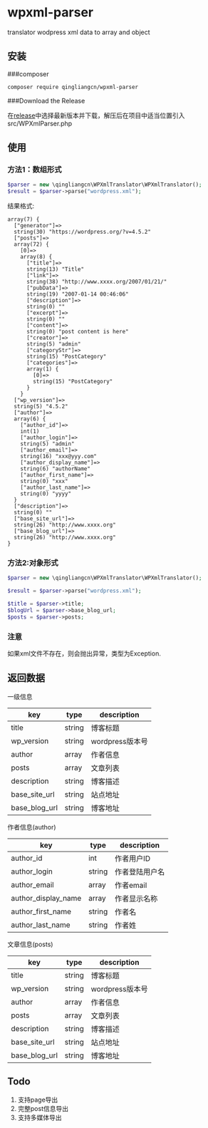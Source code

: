 # wpxml-parser

translator wodpress xml data to array and object 

## 安装

###composer

```bash
composer require qingliangcn/wpxml-parser
```

###Download the Release

在[release](https://github.com/qingliangcn/wpxml-parser/releases)中选择最新版本并下载，解压后在项目中适当位置引入 src/WPXmlParser.php

## 使用

### 方法1：数组形式

```php
$parser = new \qingliangcn\WPXmlTranslator\WPXmlTranslator();
$result = $parser->parse("wordpress.xml");
```

结果格式:

```
array(7) {
  ["generator"]=>
  string(30) "https://wordpress.org/?v=4.5.2"
  ["posts"]=>
  array(72) {
    [0]=>
    array(8) {
      ["title"]=>
      string(13) "Title"
      ["link"]=>
      string(38) "http://www.xxxx.org/2007/01/21/"
      ["pubData"]=>
      string(19) "2007-01-14 00:46:06"
      ["description"]=>
      string(0) ""
      ["excerpt"]=>
      string(0) ""
      ["content"]=>
      string(0) "post content is here"
      ["creator"]=>
      string(5) "admin"
      ["categoryStr"]=>
      string(15) "PostCategory"
      ["categories"]=>
      array(1) {
        [0]=>
        string(15) "PostCategory"
      }
    }
  ["wp_version"]=>
  string(5) "4.5.2"
  ["author"]=>
  array(6) {
    ["author_id"]=>
    int(1)
    ["author_login"]=>
    string(5) "admin"
    ["author_email"]=>
    string(16) "xxx@yyy.com"
    ["author_display_name"]=>
    string(6) "authorName"
    ["author_first_name"]=>
    string(0) "xxx"
    ["author_last_name"]=>
    string(0) "yyyy"
  }
  ["description"]=>
  string(0) ""
  ["base_site_url"]=>
  string(26) "http://www.xxxx.org"
  ["base_blog_url"]=>
  string(26) "http://www.xxxx.org"
}
```

### 方法2:对象形式

```php
$parser = new \qingliangcn\WPXmlTranslator\WPXmlTranslator();

$result = $parser->parse("wordpress.xml");

$title = $parser->title;
$blogUrl = $parser->base_blog_url;
$posts = $parser->posts;
```

### 注意

如果xml文件不存在，则会抛出异常，类型为Exception.

## 返回数据

一级信息

| key | type | description |
|---|---|---|
| title | string | 博客标题 |
| wp_version | string | wordpress版本号 |
| author | array | 作者信息 |
| posts | array | 文章列表 |
| description | string | 博客描述 |
| base_site_url | string | 站点地址 |
| base_blog_url | string | 博客地址 |

作者信息(author)

| key | type | description |
|---|---|---|
| author_id | int | 作者用户ID |
| author_login | string | 作者登陆用户名 |
| author_email | array | 作者email |
| author\_display_name | array | 作者显示名称 |
| author\_first_name | string | 作者名 |
| author\_last_name | string | 作者姓 |


文章信息(posts)

| key | type | description |
|---|---|---|
| title | string | 博客标题 |
| wp_version | string | wordpress版本号 |
| author | array | 作者信息 |
| posts | array | 文章列表 |
| description | string | 博客描述 |
| base_site_url | string | 站点地址 |
| base_blog_url | string | 博客地址 |


## Todo

1. 支持page导出
2. 完整post信息导出
3. 支持多媒体导出